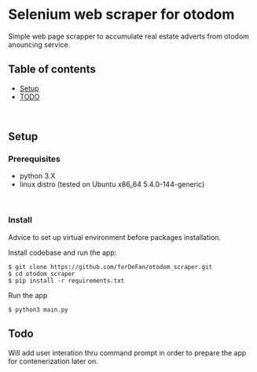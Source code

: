 <h1>Selenium web scraper for otodom</h1>

Simple web page scrapper to accumulate real estate adverts from otodom anouncing service.


## Table of contents

* [Setup](#setup)
* [TODO](#todo)
<br>

## Setup

### Prerequisites

* python 3.X
* linux distro (tested on Ubuntu x86_64 5.4.0-144-generic)
<br>

### Install

Advice to set up virtual environment before packages installation.

Install codebase and run the app:

```
$ git clone https://github.com/forDeFan/otodom_scraper.git
$ cd otodom_scraper
$ pip install -r requirements.txt
```
Run the app

```
$ python3 main.py
```

## Todo

Will add user interation thru command prompt in order to prepare the app for contenerization later on.